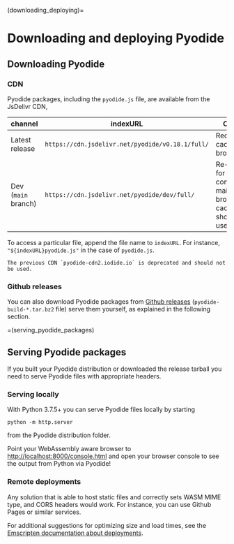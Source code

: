 (downloading_deploying)=

# Downloading and deploying Pyodide

## Downloading Pyodide

### CDN

Pyodide packages, including the `pyodide.js` file, are available from the JsDelivr CDN,

| channel             | indexURL                                         | Comments                                                                                 | REPL                                               |
| ------------------- | ------------------------------------------------ | ---------------------------------------------------------------------------------------- | -------------------------------------------------- |
| Latest release      | `https://cdn.jsdelivr.net/pyodide/v0.18.1/full/` | Recommended, cached by the browser                                                       | [link](https://pyodide.org/en/stable/console.html) |
| Dev (`main` branch) | `https://cdn.jsdelivr.net/pyodide/dev/full/`     | Re-deployed for each commit on main, no browser caching, should only be used for testing | [link](https://pyodide.org/en/latest/console.html) |

To access a particular file, append the file name to `indexURL`. For instance,
`"${indexURL}pyodide.js"` in the case of `pyodide.js`.

```{warning}
The previous CDN `pyodide-cdn2.iodide.io` is deprecated and should not be used.
```

### Github releases

You can also download Pyodide packages from [Github
releases](https://github.com/pyodide/pyodide/releases)
(`pyodide-build-*.tar.bz2` file) serve them yourself, as explained in the
following section.

=(serving_pyodide_packages)

## Serving Pyodide packages

If you built your Pyodide distribution or downloaded the release tarball
you need to serve Pyodide files with appropriate headers.

### Serving locally

With Python 3.7.5+ you can serve Pyodide files locally by starting

```
python -m http.server
```

from the Pyodide distribution folder.

Point your WebAssembly aware browser to
[http://localhost:8000/console.html](http://localhost:8000/console.html) and open
your browser console to see the output from Python via Pyodide!

### Remote deployments

Any solution that is able to host static files and correctly sets WASM
MIME type, and CORS headers would work. For instance, you can use Github Pages
or similar services.

For additional suggestions for optimizing size and load times, see the [Emscripten
documentation about deployments](https://emscripten.org/docs/compiling/Deploying-Pages.html).
